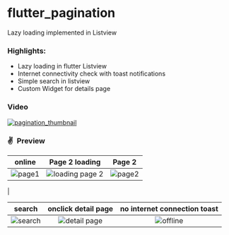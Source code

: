 # flutter_pagination

Lazy loading implemented in Listview


### Highlights:
- Lazy loading in flutter Listview
- Internet connectivity check with toast notifications
- Simple search in listview
- Custom Widget for details page


### Video

[ ![pagination_thumbnail](https://user-images.githubusercontent.com/17541038/122733043-6f5b8f00-d29a-11eb-9274-a4ed702c0e3f.png) ](https://drive.google.com/file/d/1hIfBAwfBi1YOFrrVPEaHM3llhcqlf8di/view?usp=sharing)

### ✌&ensp;Preview

|              online                  |        Page 2 loading                |              Page 2                 |
| :----------------------------------: | :----------------------------------: |:----------------------------------: |
| ![page1](https://user-images.githubusercontent.com/17541038/122732781-3de2c380-d29a-11eb-83c7-347f6196c451.png) | ![loading page 2](https://user-images.githubusercontent.com/17541038/122732844-46d39500-d29a-11eb-8c1c-1dbc311db994.png)| ![page2](https://user-images.githubusercontent.com/17541038/122732872-4d620c80-d29a-11eb-9676-329dcb64737b.png)
|


|              search                  |         onclick detail page          |       no internet connection toast  |
| :----------------------------------: | :----------------------------------: |:----------------------------------: |
| ![search](https://user-images.githubusercontent.com/17541038/122732931-56eb7480-d29a-11eb-95dd-90e25fa2efe3.png) | ![detail page](https://user-images.githubusercontent.com/17541038/122732966-6074dc80-d29a-11eb-82b2-7448d26361b7.png)| ![offline](https://user-images.githubusercontent.com/17541038/122733012-69fe4480-d29a-11eb-871d-081bab0ca460.png)|